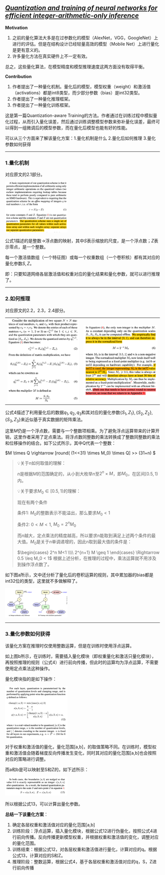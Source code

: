 ## [*Quantization and training of neural networks for efficient integer-arithmetic-only inference*](https://openaccess.thecvf.com/content_cvpr_2018/html/Jacob_Quantization_and_Training_CVPR_2018_paper.html)

**Motivation**

1. 之前的量化算法大多是在过参数化的模型（AlexNet，VGG，GoogleNet）上进行的评估。但是在结构设计已经轻量高效的模型（Mobile Net）上进行量化是更有意义的。
2. 许多量化方法在真实硬件上不一定有效。

总之，这些量化算法，在模型精度和模型推理速度这两方面没有取得平衡。

**Contribution**

1. 作者提出了一种量化机制。量化后的模型，模型权重（weight）和激活值（activations）都是int8类型，而少部分参数（bias）是int32类型。
2. 作者提出了一种量化推理框架。
3. 作者提出了一种量化训练框架。

这是第一篇Quantization-aware Training的方法。作者通过在训练过程中模拟量化过程，从而引入量化误差，然后通过训练调整模型参数来弥补量化误差，最终可以得到一组微调后的模型参数，而在量化后模型也能有好的性能。

可以从三个方面来了解该量化方案：1.量化机制是什么 2.量化后如何推理 3.量化参数如何获得 

---

### 1.量化机制

对应原文的2.1部分。

<left><img src="images/paper1-fig1.png" width="40%"></left>

公式1描述的是整数->浮点数的映射，其中$S$表示缩放的尺度，是一个浮点数；$Z$表示零点，是一个整数。

每一个激活值数组（一个特征图）或每一个权重数组（一个卷积核）都有其对应的量化参数$S,Z$。

即：只要知道网络各层激活值和权重对应的量化结果和量化参数，就可以进行推理了。

---

### 2.如何推理

对应原文的2.2，2.3，2.4部分。

<table width=80%>
<tr>
<td><img src="images/paper1-fig2.png"></td>
<td><img src="images/paper1-fig3.png"></td>
</tr>
</table>

公式4描述了利用量化后的数据$q_1,q_2,q_3$和其对应的量化参数$\{S_1,Z_1\},\{S_2,Z_2\},\{S_3,Z_3\}$来近似基于真实数据的矩阵乘法。

这里$M$仍是一个浮点数，需要与一个整数项相乘。为了避免浮点运算带来的计算开销，这里作者采用了定点乘法。将浮点数同整数的乘法转换成了整数同整数的乘法和位移操作的结合。如下公式所示，其中Q代表一个整数：

$M \times Q \rightarrow [round( (1<<31) \times M_0) \times Q] >> (31+n) $

> 💡关于n如何取值的理解：
> 
> $n$是根据$M$的范围确定的，从小到大枚举$n$至$2^n \times M$，即$M_0$，在区间$[0.5,1)$内。
>
> 💡关于要求$M_0 \in [0.5,1)$的理解：
> 
> 现在有两个条件
> 
> 条件1: $M_0$的整数表示不能溢出，那么要求$M_0<1$
> 
> 条件2: $0<M<1$, $M_0=2^{n}M_0$
> 
> 而$n$越大，定点乘法的精度越高，所以要求n能取到满足上述两个条件的最大值。$M_0$是关于$n$单调递增的，因此n取到最大值的条件是：
>
> $\begin{cases} 2^n M<1 \\\\ 2^{n+1} M \geq 1 \end{cases} \Rightarrow 0.5 \leq M_0 < 1$
> 根据上述分析，在推理的过程中，乘法运算就不用涉及到操作浮点数了。

如下图a所示，文中还分析了量化后的卷积运算的规则，其中累加器的bias都是int32位的类型，这里就不多做解释了。

<left><img src="images/paper1-fig4.png" width="40%"></left>

---

### 3.量化参数如何获得

该量化方案在推理时仅使用整数运算，但是在训练时使用浮点运算。

如上图b所示，在训练时，需要插入量化模块（即权重量化和激活只量化模块），再按照推理的规则（公式4）进行前向传播，但此时的运算均为浮点运算，不需要使用定点乘法这种操作。

量化模块指的是如下操作：

<left><img src="images/paper1-fig5.png" width="40%"></left>

对于权重和激活值的量化，量化范围\[a,b\]，的取值策略不同。在训练时，模型权重和激活值会随着梯度反向传播发生变化，同时其对应的量化范围\[a,b\]也会按照对应的策略进行调整。

而a和b是可以映射至S和Z的，如下述所示：

<left><img src="images/paper1-fig6.png" width="40%"></left>

所以根据公式13，可以计算出量化参数。

**总结一下该量化方案**：
1. 确定各层权重和激活值对应的量化范围\[a,b\]
2. 训练阶段：浮点运算，插入量化模块，根据公式12进行伪量化，按照公式4进行前向传播。反向传播更新模型权重，并根据权重和激活值的变化，调整对应的量化范围。
3. 训练结束：根据公式12，对各层权重和激活值进行量化，计算对应的q。根据公式13，计算对应的S和Z。
4. 推理阶段：整数运算，根据公式4，基于各层权重和激活值对应的q，S，Z进行前向传播















